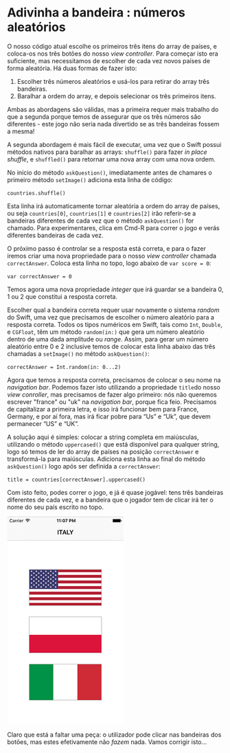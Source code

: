 # Adivinha a bandeira : números aleatórios

<!-- YOUTUBE: A9SKgYhqZ_Q -->

O nosso código atual escolhe os primeiros três itens do array de países, e coloca-os nos três botões do nosso *view controller*. Para começar isto era suficiente, mas necessitamos de escolher de cada vez novos países de forma aleatória. Há duas formas de fazer isto:

1. Escolher três números aleatórios e usá-los para retirar do array três bandeiras.
2. Baralhar a ordem do array, e depois selecionar os três primeiros itens. 

Ambas as abordagens são válidas, mas a primeira requer mais trabalho do que a segunda  porque temos de assegurar que os três números são diferentes - este jogo não seria nada divertido se as três bandeiras fossem a mesma!

A segunda abordagem é mais fácil de executar, uma vez que o Swift possui métodos nativos para baralhar as arrays: `shuffle()` para fazer *in place shuffle*, e `shuffled()` para retornar uma nova array com uma nova ordem.

No início do método `askQuestion()`, imediatamente antes de chamares o primeiro método `setImage()` adiciona esta linha de código:

    countries.shuffle()

Esta linha irá automaticamente tornar aleatória a ordem do array de países, ou seja `countries[0]`, `countries[1]` e `countries[2]` irão referir-se a bandeiras diferentes de cada vez que o método `askQuestion()` for chamado. Para experimentares, clica em Cmd-R para correr o jogo e verás diferentes bandeiras de cada vez.

O próximo passo é controlar se a resposta está correta, e para o fazer iremos criar uma nova propriedade para o nosso *view controller* chamada `correctAnswer`. Coloca esta linha no topo, logo abaixo de `var score = 0`:

    var correctAnswer = 0

Temos agora uma nova propriedade *integer* que irá guardar se a bandeira 0, 1 ou 2 que constitui a resposta correta.

Escolher qual a bandeira correta requer usar novamente o sistema *random* do Swift, uma vez que precisamos de escolher o número aleatório para a resposta correta. Todos os tipos numéricos em Swift, tais como `Int`, `Double`, e `CGFloat`, têm um método `random(in:)` que gera um número aleatório dentro de uma dada amplitude ou *range*. Assim, para gerar um número aleatório entre 0 e 2 inclusive temos de colocar esta linha abaixo das três chamadas a `setImage()` no método `askQuestion()`:

    correctAnswer = Int.random(in: 0...2)

Agora que temos a resposta correta, precisamos de colocar o seu nome na *navigation bar*. Podemos fazer isto utilizando a propriedade `title`do nosso *view conroller*, mas precisamos de fazer algo primeiro: nós não queremos escrever "france" ou "uk" na *navigation bar*, porque fica feio. Precisamos de capitalizar a primeira letra, e isso irá funcionar bem para France, Germany, e por aí fora, mas irá ficar pobre para “Us” e “Uk”, que devem permanecer “US” e “UK”.

A solução aqui é simples: colocar a string completa em maiúsculas, utilizando o método `uppercased()` que está disponível para qualquer string, logo só temos de ler do array de países na posição `correctAnswer` e transformá-la para maiúsculas. Adiciona esta linha ao final do método `askQuestion()` logo após ser definida a `correctAnswer`:

    title = countries[correctAnswer].uppercased()

Com isto feito, podes correr o jogo, e já é quase jogável: tens três bandeiras diferentes de cada vez, e a bandeira que o jogador tem de clicar irá ter o nome do seu país escrito no topo.

![O teu jogo até agora: três bandeiras diferentes, com a resposta correta escrita no topo.](2-12.png)

Claro que está a faltar uma peça: o utilizador pode clicar nas bandeiras dos botões, mas estes efetivamente não *fazem* nada. Vamos corrigir isto...
